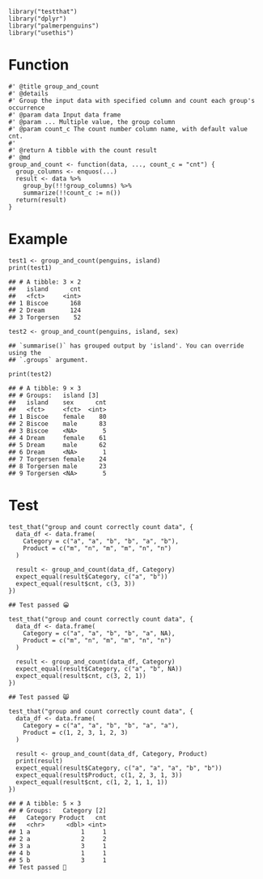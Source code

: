    library("testthat")
    library("dplyr")
    library("palmerpenguins")
    library("usethis")

# Function

    #' @title group_and_count
    #' @details 
    #' Group the input data with specified column and count each group's occurrence
    #' @param data Input data frame
    #' @param ... Multiple value, the group column
    #' @param count_c The count number column name, with default value cnt.
    #'
    #' @return A tibble with the count result
    #' @md
    group_and_count <- function(data, ..., count_c = "cnt") {
      group_columns <- enquos(...)
      result <- data %>%
        group_by(!!!group_columns) %>%
        summarize(!!count_c := n())
      return(result)
    }

# Example

    test1 <- group_and_count(penguins, island)
    print(test1)

    ## # A tibble: 3 × 2
    ##   island      cnt
    ##   <fct>     <int>
    ## 1 Biscoe      168
    ## 2 Dream       124
    ## 3 Torgersen    52

    test2 <- group_and_count(penguins, island, sex)

    ## `summarise()` has grouped output by 'island'. You can override using the
    ## `.groups` argument.

    print(test2)

    ## # A tibble: 9 × 3
    ## # Groups:   island [3]
    ##   island    sex      cnt
    ##   <fct>     <fct>  <int>
    ## 1 Biscoe    female    80
    ## 2 Biscoe    male      83
    ## 3 Biscoe    <NA>       5
    ## 4 Dream     female    61
    ## 5 Dream     male      62
    ## 6 Dream     <NA>       1
    ## 7 Torgersen female    24
    ## 8 Torgersen male      23
    ## 9 Torgersen <NA>       5

# Test

    test_that("group and count correctly count data", {
      data_df <- data.frame(
        Category = c("a", "a", "b", "b", "a", "b"),
        Product = c("m", "n", "m", "m", "n", "n")
      )
      
      result <- group_and_count(data_df, Category)
      expect_equal(result$Category, c("a", "b"))
      expect_equal(result$cnt, c(3, 3))
    })

    ## Test passed 😀

    test_that("group and count correctly count data", {
      data_df <- data.frame(
        Category = c("a", "a", "b", "b", "a", NA),
        Product = c("m", "n", "m", "m", "n", "n")
      )
      
      result <- group_and_count(data_df, Category)
      expect_equal(result$Category, c("a", "b", NA))
      expect_equal(result$cnt, c(3, 2, 1))
    })

    ## Test passed 😸

    test_that("group and count correctly count data", {
      data_df <- data.frame(
        Category = c("a", "a", "b", "b", "a", "a"),
        Product = c(1, 2, 3, 1, 2, 3)
      )
      
      result <- group_and_count(data_df, Category, Product)
      print(result)
      expect_equal(result$Category, c("a", "a", "a", "b", "b"))
      expect_equal(result$Product, c(1, 2, 3, 1, 3))
      expect_equal(result$cnt, c(1, 2, 1, 1, 1))
    })

    ## # A tibble: 5 × 3
    ## # Groups:   Category [2]
    ##   Category Product   cnt
    ##   <chr>      <dbl> <int>
    ## 1 a              1     1
    ## 2 a              2     2
    ## 3 a              3     1
    ## 4 b              1     1
    ## 5 b              3     1
    ## Test passed 🌈

